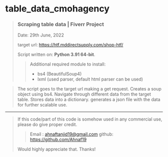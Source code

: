 # table_data_cmohagency

> ### Scraping table data | Fiverr Project
> Date: 29th June, 2022
>
> target url: <https://htf.mddirectsupply.com/shop-htf/>
>
> Script written on: **Python 3.91 64-bit**. 
>> Additional required module to install: 
>> - bs4 (BeautifulSoup4)
>> - lxml (used parser, default html parser can be used)
>

> The script goes to the target url making a get request. 
> Creates a soup object using  bs4.
> Navigate through different data from the target table.
> Stores data into a dictionary.
> generates a json file with the data for further scalable use.


***


> If this code/part of this code is somehow used in any commercial use, please do give proper credit.
>> Email : <ahnaftanjid19@gmail.com>
>> github: <https://github.com/Ahnaf19>
>
> Would highly appreciate that. Thanks!
 
